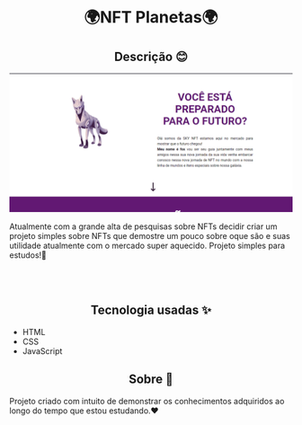 <h1 align="center">🌍NFT Planetas🌍<h2>

<h2 align="center">Descrição 😊</h2>
<img src="Ani/Animação.gif">
<p>Atualmente com a grande alta de pesquisas sobre NFTs decidir criar um projeto simples sobre NFTs que demostre um pouco sobre oque são e suas utilidade atualmente com o mercado super aquecido. Projeto simples para estudos!🚀</p>
<br><br>
<h2 align="center">Tecnologia usadas ✨</h2>
<ul>
    <li>HTML</li>
    <li>CSS</li>
    <li>JavaScript</li>
</ul>
<h2 align="center">Sobre 🤔</h2>
<p>Projeto criado com intuito de demonstrar os conhecimentos adquiridos ao longo do tempo que estou estudando.❤️

